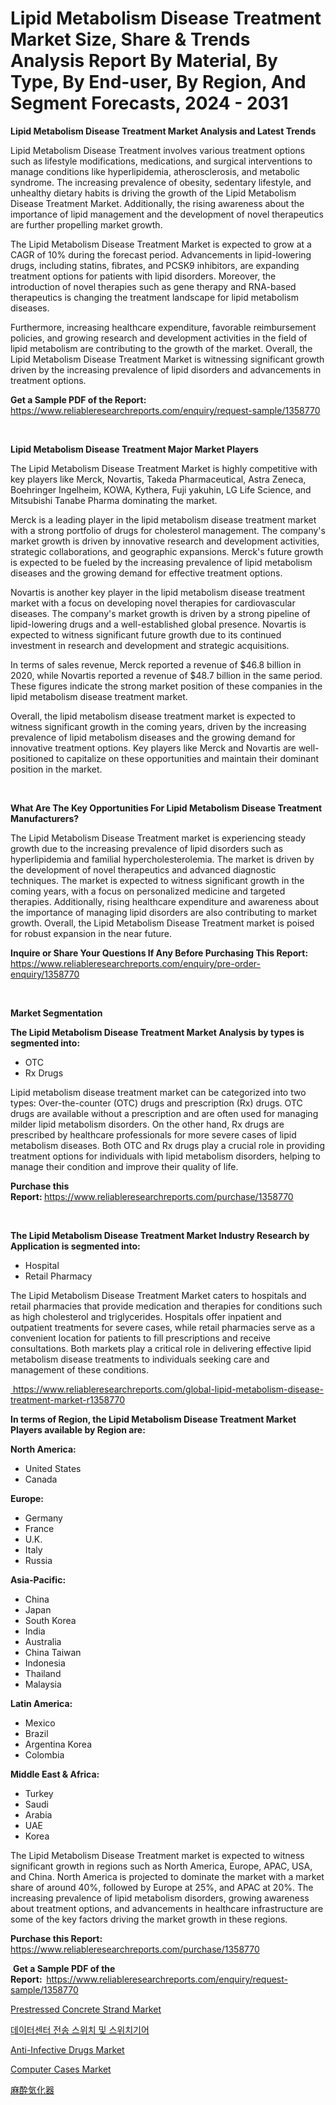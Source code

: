<p><h1>Lipid Metabolism Disease Treatment Market Size, Share & Trends Analysis Report By Material, By Type, By End-user, By Region, And Segment Forecasts, 2024 - 2031</h1></p><p><strong>Lipid Metabolism Disease Treatment Market Analysis and Latest Trends</strong></p>
<p><p>Lipid Metabolism Disease Treatment involves various treatment options such as lifestyle modifications, medications, and surgical interventions to manage conditions like hyperlipidemia, atherosclerosis, and metabolic syndrome. The increasing prevalence of obesity, sedentary lifestyle, and unhealthy dietary habits is driving the growth of the Lipid Metabolism Disease Treatment Market. Additionally, the rising awareness about the importance of lipid management and the development of novel therapeutics are further propelling market growth.</p><p>The Lipid Metabolism Disease Treatment Market is expected to grow at a CAGR of 10% during the forecast period. Advancements in lipid-lowering drugs, including statins, fibrates, and PCSK9 inhibitors, are expanding treatment options for patients with lipid disorders. Moreover, the introduction of novel therapies such as gene therapy and RNA-based therapeutics is changing the treatment landscape for lipid metabolism diseases.</p><p>Furthermore, increasing healthcare expenditure, favorable reimbursement policies, and growing research and development activities in the field of lipid metabolism are contributing to the growth of the market. Overall, the Lipid Metabolism Disease Treatment Market is witnessing significant growth driven by the increasing prevalence of lipid disorders and advancements in treatment options.</p></p>
<p><strong>Get a Sample PDF of the Report:&nbsp;</strong> <a href="https://www.reliableresearchreports.com/enquiry/request-sample/1358770">https://www.reliableresearchreports.com/enquiry/request-sample/1358770</a></p>
<p>&nbsp;</p>
<p><strong>Lipid Metabolism Disease Treatment Major Market Players</strong></p>
<p><p>The Lipid Metabolism Disease Treatment Market is highly competitive with key players like Merck, Novartis, Takeda Pharmaceutical, Astra Zeneca, Boehringer Ingelheim, KOWA, Kythera, Fuji yakuhin, LG Life Science, and Mitsubishi Tanabe Pharma dominating the market. </p><p>Merck is a leading player in the lipid metabolism disease treatment market with a strong portfolio of drugs for cholesterol management. The company's market growth is driven by innovative research and development activities, strategic collaborations, and geographic expansions. Merck's future growth is expected to be fueled by the increasing prevalence of lipid metabolism diseases and the growing demand for effective treatment options.</p><p>Novartis is another key player in the lipid metabolism disease treatment market with a focus on developing novel therapies for cardiovascular diseases. The company's market growth is driven by a strong pipeline of lipid-lowering drugs and a well-established global presence. Novartis is expected to witness significant future growth due to its continued investment in research and development and strategic acquisitions.</p><p>In terms of sales revenue, Merck reported a revenue of $46.8 billion in 2020, while Novartis reported a revenue of $48.7 billion in the same period. These figures indicate the strong market position of these companies in the lipid metabolism disease treatment market. </p><p>Overall, the lipid metabolism disease treatment market is expected to witness significant growth in the coming years, driven by the increasing prevalence of lipid metabolism diseases and the growing demand for innovative treatment options. Key players like Merck and Novartis are well-positioned to capitalize on these opportunities and maintain their dominant position in the market.</p></p>
<p>&nbsp;</p>
<p><strong>What Are The Key Opportunities For Lipid Metabolism Disease Treatment Manufacturers?</strong></p>
<p><p>The Lipid Metabolism Disease Treatment market is experiencing steady growth due to the increasing prevalence of lipid disorders such as hyperlipidemia and familial hypercholesterolemia. The market is driven by the development of novel therapeutics and advanced diagnostic techniques. The market is expected to witness significant growth in the coming years, with a focus on personalized medicine and targeted therapies. Additionally, rising healthcare expenditure and awareness about the importance of managing lipid disorders are also contributing to market growth. Overall, the Lipid Metabolism Disease Treatment market is poised for robust expansion in the near future.</p></p>
<p><strong>Inquire or Share Your Questions If Any Before Purchasing This Report:</strong> <a href="https://www.reliableresearchreports.com/enquiry/pre-order-enquiry/1358770">https://www.reliableresearchreports.com/enquiry/pre-order-enquiry/1358770</a></p>
<p>&nbsp;</p>
<p><strong>Market Segmentation</strong></p>
<p><strong>The Lipid Metabolism Disease Treatment Market Analysis by types is segmented into:</strong></p>
<p><ul><li>OTC</li><li>Rx Drugs</li></ul></p>
<p><p>Lipid metabolism disease treatment market can be categorized into two types: Over-the-counter (OTC) drugs and prescription (Rx) drugs. OTC drugs are available without a prescription and are often used for managing milder lipid metabolism disorders. On the other hand, Rx drugs are prescribed by healthcare professionals for more severe cases of lipid metabolism diseases. Both OTC and Rx drugs play a crucial role in providing treatment options for individuals with lipid metabolism disorders, helping to manage their condition and improve their quality of life.</p></p>
<p><strong>Purchase this Report:&nbsp;</strong><a href="https://www.reliableresearchreports.com/purchase/1358770">https://www.reliableresearchreports.com/purchase/1358770</a></p>
<p>&nbsp;</p>
<p><strong>The Lipid Metabolism Disease Treatment Market Industry Research by Application is segmented into:</strong></p>
<p><ul><li>Hospital</li><li>Retail Pharmacy</li></ul></p>
<p><p>The Lipid Metabolism Disease Treatment Market caters to hospitals and retail pharmacies that provide medication and therapies for conditions such as high cholesterol and triglycerides. Hospitals offer inpatient and outpatient treatments for severe cases, while retail pharmacies serve as a convenient location for patients to fill prescriptions and receive consultations. Both markets play a critical role in delivering effective lipid metabolism disease treatments to individuals seeking care and management of these conditions.</p></p>
<p><a href="https://www.reliableresearchreports.com/global-lipid-metabolism-disease-treatment-market-r1358770">&nbsp;https://www.reliableresearchreports.com/global-lipid-metabolism-disease-treatment-market-r1358770</a></p>
<p><strong>In terms of Region, the Lipid Metabolism Disease Treatment Market Players available by Region are:</strong></p>
<p>
    <p> <strong> North America: </strong>
        <ul>
            <li>United States</li>
            <li>Canada</li>
        </ul>
        </p> 
    <p> <strong> Europe: </strong>
        <ul>
            <li>Germany</li>
            <li>France</li>
            <li>U.K.</li>
            <li>Italy</li>
            <li>Russia</li>
        </ul>
        </p> 
    <p> <strong> Asia-Pacific: </strong>
        <ul>
            <li>China</li>
            <li>Japan</li>
            <li>South Korea</li>
            <li>India</li>
            <li>Australia</li>
            <li>China Taiwan</li>
            <li>Indonesia</li>
            <li>Thailand</li>
            <li>Malaysia</li>
        </ul>
        </p> 
    <p> <strong> Latin America: </strong>
        <ul>
            <li>Mexico</li>
            <li>Brazil</li>
            <li>Argentina Korea</li>
            <li>Colombia</li>
        </ul>
        </p> 
    <p> <strong> Middle East & Africa: </strong>
        <ul>
            <li>Turkey</li>
            <li>Saudi</li>
            <li>Arabia</li>
            <li>UAE</li>
            <li>Korea</li>
        </ul>
    </p>
    </p>
<p><p>The Lipid Metabolism Disease Treatment market is expected to witness significant growth in regions such as North America, Europe, APAC, USA, and China. North America is projected to dominate the market with a market share of around 40%, followed by Europe at 25%, and APAC at 20%. The increasing prevalence of lipid metabolism disorders, growing awareness about treatment options, and advancements in healthcare infrastructure are some of the key factors driving the market growth in these regions.</p></p>
<p><strong>Purchase this Report: </strong><a href="https://www.reliableresearchreports.com/purchase/1358770">https://www.reliableresearchreports.com/purchase/1358770</a></p>
<p>&nbsp;<strong>Get a Sample PDF of the Report:&nbsp;&nbsp;</strong><a href="https://www.reliableresearchreports.com/enquiry/request-sample/1358770">https://www.reliableresearchreports.com/enquiry/request-sample/1358770</a></p>
<p><strong></strong></p>
<p><p><a href="https://issuu.com/reportprime-2/docs/prestressed-concrete-strand-market-size-2030.pptx">Prestressed Concrete Strand Market</a></p><p><a href="https://github.com/vs10l4sfg5c/Market-Research-Report-List-2/blob/main/401225696118.md">데이터센터 전송 스위치 및 스위치기어</a></p><p><a href="https://github.com/yemakinde/Market-Research-Report-List-2/blob/main/anti-infective-drugs-market.md">Anti-Infective Drugs Market</a></p><p><a href="https://issuu.com/reportprime-2/docs/computer-cases-market-size-2030.pptx">Computer Cases Market</a></p><p><a href="https://github.com/cnnriuez22368/Market-Research-Report-List-2/blob/main/377391596139.md">麻酔気化器</a></p></p>
